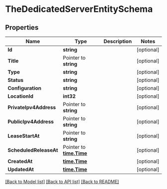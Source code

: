 # TheDedicatedServerEntitySchema

## Properties

Name | Type | Description | Notes
------------ | ------------- | ------------- | -------------
**Id** | **string** |  | [optional] 
**Title** | Pointer to **string** |  | [optional] 
**Type** | **string** |  | [optional] 
**Status** | **string** |  | [optional] 
**Configuration** | **string** |  | [optional] 
**LocationId** | **int32** |  | [optional] 
**PrivateIpv4Address** | Pointer to **string** |  | [optional] 
**PublicIpv4Address** | Pointer to **string** |  | [optional] 
**LeaseStartAt** | Pointer to **string** |  | [optional] 
**ScheduledReleaseAt** | Pointer to [**time.Time**](time.Time.md) |  | [optional] 
**CreatedAt** | [**time.Time**](time.Time.md) |  | [optional] 
**UpdatedAt** | [**time.Time**](time.Time.md) |  | [optional] 

[[Back to Model list]](../README.md#documentation-for-models) [[Back to API list]](../README.md#documentation-for-api-endpoints) [[Back to README]](../README.md)


